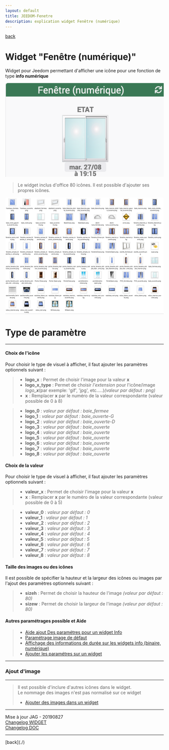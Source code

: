 ```yaml
---
layout: default
title: JEEDOM-Fenetre
description: explication widget Fenêtre (numérique)
---
```

[back](./)
# Widget "Fenêtre (numérique)" 

Widget pour Jeedom permettant d'afficher une icône pour une fonction de type <b>info numérique</b>
<p><img src="Img/RESULTAT - JEEDOM-Fenetre.png" alt="Resultat" /></p>
<blockquote>
Le widget inclus d'office 80 icônes. Il est possible d'ajouter ses propres icônes.
</blockquote>

<p><img src="Img/VISUEL - JEEDOM-Fenetre.png" alt="Visuels" /></p>

<h1 id="Type de paramètre">Type de paramètre</h1>
<hr />
<h4 id="Logo">Choix de l'icône</h4>
Pour choisir le type de visuel à afficher, il faut ajouter les paramètres optionnels suivant :
<blockquote>
    <ul>
        <li><b>logo_<b>x</b></b> : Permet de choisir l'image pour la valeur <b>x</b></li>
        <li><b>logo_<b>x</b>_type</b> : Permet de choisir <i>l'extension</i> pour l'icône/image <i>logo_<b>x</b></i>(par exemple: 'gif', 'jpg', etc.....)<i>(valeur par défaut : png)</i></li>
        <li><b>x</b> : Remplacer <b>x</b> par le numéro de la valeur correspondante (valeur possible de 0 à 8)</li>
    </ul>
</blockquote>
<blockquote>
    <ul>
        <li><b>logo_<b>0</b></b> : <i>valeur par défaut : baie_fermee</i></li>
        <li><b>logo_<b>1</b></b> : <i>valeur par défaut : baie_ouverte-G</i></li>
        <li><b>logo_<b>2</b></b> : <i>valeur par défaut : baie_ouverte-D</i></li>
        <li><b>logo_<b>3</b></b> : <i>valeur par défaut : baie_ouverte</i></li>
        <li><b>logo_<b>4</b></b> : <i>valeur par défaut : baie_ouverte</i></li>
        <li><b>logo_<b>5</b></b> : <i>valeur par défaut : baie_ouverte</i></li>
        <li><b>logo_<b>6</b></b> : <i>valeur par défaut : baie_ouverte</i></li>
        <li><b>logo_<b>7</b></b> : <i>valeur par défaut : baie_ouverte</i></li>
        <li><b>logo_<b>8</b></b> : <i>valeur par défaut : baie_ouverte</i></li>
    </ul>
</blockquote>
            
<h4 id="Logo">Choix de la valeur</h4>
Pour choisir le type de visuel à afficher, il faut ajouter les paramètres optionnels suivant :
<blockquote>
    <ul>
        <li><b>valeur_<b>x</b></b> : Permet de choisir l'image pour la valeur <b>x</b></li>
        <li><b>x</b> : Remplacer <b>x</b> par le numéro de la valeur correspondante (valeur possible de 0 à 5)</li>
    </ul>
</blockquote>
<blockquote>
    <ul>
        <li><b>valeur_<b>0</b></b> : <i>valeur par défaut : 0</i></li>
        <li><b>valeur_<b>1</b></b> : <i>valeur par défaut : 1</i></li>
        <li><b>valeur_<b>2</b></b> : <i>valeur par défaut : 2</i></li>
        <li><b>valeur_<b>3</b></b> : <i>valeur par défaut : 3</i></li>
        <li><b>valeur_<b>4</b></b> : <i>valeur par défaut : 4</i></li>
        <li><b>valeur_<b>5</b></b> : <i>valeur par défaut : 5</i></li>
        <li><b>valeur_<b>6</b></b> : <i>valeur par défaut : 6</i></li>
        <li><b>valeur_<b>7</b></b> : <i>valeur par défaut : 7</i></li>
        <li><b>valeur_<b>8</b></b> : <i>valeur par défaut : 8</i></li>
    </ul>
</blockquote>      


<h4 id="Taille">Taille des images ou des icônes</h4>
Il est possible de spécifier la hauteur et la largeur des icônes ou images par l'ajout des paramètres optionnels suivant :
<blockquote>
    <ul>
        <li><b>sizeh</b> : Permet de choisir la hauteur de l'image <i>(valeur par défaut : 80)</i></li>
        <li><b>sizew</b> : Permet de choisir la largeur de l'image <i>(valeur par défaut : 80)</i></li>
    </ul>
</blockquote>
 
<h4 id="Aide">Autres paramétrages possible et Aide</h4>
<blockquote>
        <ul>
            <li><a href="JEEDOM-AIDE-CONFIG-INFO.html">Aide ajout Des paramétres pour un widget Info</a></li>
            <li><a href="JEEDOM-AIDE-Error.html">Paramétrage image de défaut</a></li>
            <li><a href="JEEDOM-AIDE-STATS TEMPS.html">Affichage des informations de durée sur les widgets info (binaire, numérique)</a></li>
            <li><a href="JEEDOM-AIDE-PARA.html">Ajouter les paramétres sur un widget</a></li>
        </ul>
</blockquote>

<hr />
<h3 id="Add img">Ajout d'image</h3>
<hr />
<blockquote>
        Il est possible d'inclure d'autres icônes dans le widget.<br/>
        Le nommage des images n'est pas normalisé sur ce widget
        <ul>
            <li><a href="./JEEDOM-AIDE-ADD_IMG.html">Ajouter des images dans un widget</a></li>
        </ul>
</blockquote>

<hr />
<dl>
    <dt>Mise à jour JAG - 20190827<br/>
    <a href="https://github.com/JEALG/JEEDOM-Fenetre/commits/master">Changelog WIDGET</a><br/>
    <a href="https://github.com/JEALG/JEEDOM-Widget_JAG-doc/commits/master">Changelog DOC</a></dt>
</dl>
<hr />
[back](./)